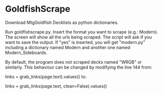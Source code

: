 # GoldfishScrape
Download MtgGoldfish Decklists as python dictionaries.

Run goldfishscrape.py. Insert the format you want to scrape (e.g.: Modern). The screen will show all the urls being scraped.
The script will ask if you want to save the output. If "yes" is inserted, you will get "modern.py" including a dictionary 
named Modern and another one named Modern_Sideboards.

By default, the program does not scraped decks named "WRGB" or similarly. This behaviour can be changed by modifying the
line 144 from:

links = grab_links(page.text).values() 
to:

links = grab_links(page.text, clean=False).values()
